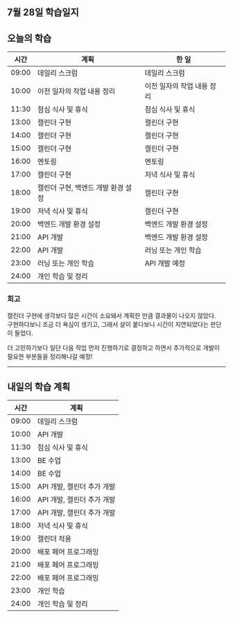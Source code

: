 ## 7월 28일 학습일지

## 오늘의 학습

| 시간  | 계획                               | 한 일                      |
| ----- | ---------------------------------- | -------------------------- |
| 09:00 | 데일리 스크럼                      | 데일리 스크럼              |
| 10:00 | 이전 일자의 작업 내용 정리         | 이전 일자의 작업 내용 정리 |
| 11:30 | 점심 식사 및 휴식                  | 점심 식사 및 휴식          |
| 13:00 | 캘린더 구현                        | 캘린더 구현                |
| 14:00 | 캘린더 구현                        | 캘린더 구현                |
| 15:00 | 캘린더 구현                        | 캘린더 구현                |
| 16:00 | 멘토링                             | 멘토링                     |
| 17:00 | 캘린더 구현                        | 저녁 식사 및 휴식          |
| 18:00 | 캘린더 구현, 백엔드 개발 환경 설정 | 캘린더 구현                |
| 19:00 | 저녁 식사 및 휴식                  | 캘린더 구현                |
| 20:00 | 백엔드 개발 환경 설정              | 백엔드 개발 환경 설정      |
| 21:00 | API 개발                           | 백엔드 개발 환경 설정      |
| 22:00 | API 개발                           | 러닝 또는 개인 학습        |
| 23:00 | 러닝 또는 개인 학습                | API 개발 예정              |
| 24:00 | 개인 학습 및 정리                  |                            |

### 회고

캘린더 구현에 생각보다 많은 시간이 소요돼서 계획한 만큼 결과물이 나오지 않았다.  
구현하다보니 조금 더 욕심이 생기고, 그래서 살이 붙다보니 시간이 지연되었다는 판단이 들었다.

더 고민하기보다 일단 다음 작업 먼저 진행하기로 결정하고 하면서 추가적으로 개발이 필요한 부분들을 정리해나갈 예정!

---

## 내일의 학습 계획

| 시간  | 계획                       |
| ----- | -------------------------- |
| 09:00 | 데일리 스크럼              |
| 10:00 | API 개발                   |
| 11:30 | 점심 식사 및 휴식          |
| 13:00 | BE 수업                    |
| 14:00 | BE 수업                    |
| 15:00 | API 개발, 캘린더 추가 개발 |
| 16:00 | API 개발, 캘린더 추가 개발 |
| 17:00 | API 개발, 캘린더 추가 개발 |
| 18:00 | 저녁 식사 및 휴식          |
| 19:00 | 캘린더 적용                |
| 20:00 | 배포 페어 프로그래밍       |
| 21:00 | 배포 페어 프로그래밍       |
| 22:00 | 배포 페어 프로그래밍       |
| 23:00 | 개인 학습                  |
| 24:00 | 개인 학습 및 정리          |
